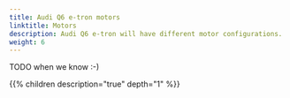 ```yaml
---
title: Audi Q6 e-tron motors
linktitle: Motors
description: Audi Q6 e-tron will have different motor configurations.
weight: 6
---
```



TODO when we know :-)

{{% children description="true" depth="1" %}}
